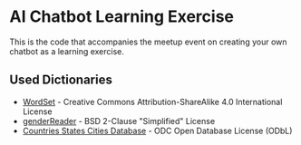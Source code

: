 # AI Chatbot Learning Exercise

This is the code that accompanies the meetup event on creating your own chatbot as a learning exercise.

## Used Dictionaries

* [WordSet](https://github.com/wordset/wordset-dictionary) - Creative Commons Attribution-ShareAlike 4.0 International License
* [genderReader](https://github.com/cstuder/genderReader/tree/master) - BSD 2-Clause "Simplified" License
* [Countries States Cities Database](https://github.com/dr5hn/countries-states-cities-database) - ODC Open Database License (ODbL)
